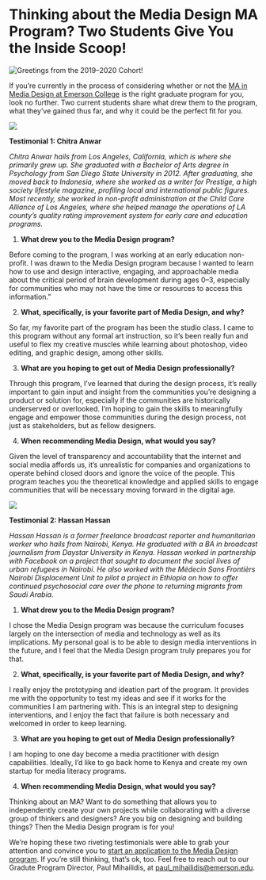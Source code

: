 # Thinking about the Media Design MA Program? Two Students Give You the Inside Scoop!

![Greetings from the 2019–2020 Cohort!](https://res.cloudinary.com/engagement-lab-home/image/upload/v1/homepage-2.0/news/medium/1_zGEnvslTO85DV0SSqeQ4SQ.png)

If you’re currently in the process of considering whether or not the [MA in Media Design at Emerson College](https://www.emerson.edu/programs/media-design-ma) is the right graduate program for you, look no further. Two current students share what drew them to the program, what they’ve gained thus far, and why it could be the perfect fit for you.

![](https://res.cloudinary.com/engagement-lab-home/image/upload/v1/homepage-2.0/news/medium/0_a1TwhOGSTk8zgl_a.png)

**Testimonial 1: Chitra Anwar**

_Chitra Anwar hails from Los Angeles, California, which is where she primarily grew up. She graduated with a Bachelor of Arts degree in Psychology from San Diego State University in 2012. After graduating, she moved back to Indonesia, where she worked as a writer for Prestige, a high society lifestyle magazine, profiling local and international public figures. Most recently, she worked in non-profit administration at the Child Care Alliance of Los Angeles, where she helped manage the operations of LA county’s quality rating improvement system for early care and education programs._

1. **What drew you to the Media Design program?**

Before coming to the program, I was working at an early education non-profit. I was drawn to the Media Design program because I wanted to learn how to use and design interactive, engaging, and approachable media about the critical period of brain development during ages 0–3, especially for communities who may not have the time or resources to access this information.”

2. **What, specifically, is your favorite part of Media Design, and why?**

So far, my favorite part of the program has been the studio class. I came to this program without any formal art instruction, so it’s been really fun and useful to flex my creative muscles while learning about photoshop, video editing, and graphic design, among other skills.

3. **What are you hoping to get out of Media Design professionally?**

Through this program, I’ve learned that during the design process, it’s really important to gain input and insight from the communities you’re designing a product or solution for, especially if the communities are historically underserved or overlooked. I’m hoping to gain the skills to meaningfully engage and empower those communities during the design process, not just as stakeholders, but as fellow designers.

4. **When recommending Media Design, what would you say?**

Given the level of transparency and accountability that the internet and social media affords us, it’s unrealistic for companies and organizations to operate behind closed doors and ignore the voice of the people. This program teaches you the theoretical knowledge and applied skills to engage communities that will be necessary moving forward in the digital age.

![](https://res.cloudinary.com/engagement-lab-home/image/upload/v1/homepage-2.0/news/medium/1_dbnTjMNZT67kufJUhfFGAg.png)

**Testimonial 2: Hassan Hassan**

_Hassan Hassan is a former freelance broadcast reporter and humanitarian worker who hails from Nairobi, Kenya. He graduated with a BA in broadcast journalism from Daystar University in Kenya. Hassan worked in partnership with Facebook on a project that sought to document the social lives of urban refugees in Nairobi. He also worked with the Médecin Sans Frontièrs Nairobi Displacement Unit to pilot a project in Ethiopia on how to offer continued psychosocial care over the phone to returning migrants from Saudi Arabia._

1. **What drew you to the Media Design program?**

I chose the Media Design program was because the curriculum focuses largely on the intersection of media and technology as well as its implications. My personal goal is to be able to design media interventions in the future, and I feel that the Media Design program truly prepares you for that.

2. **What, specifically, is your favorite part of Media Design, and why?**

I really enjoy the prototyping and ideation part of the program. It provides me with the opportunity to test my ideas and see if it works for the communities I am partnering with. This is an integral step to designing interventions, and I enjoy the fact that failure is both necessary and welcomed in order to keep learning.

3. **What are you hoping to get out of Media Design professionally?**

I am hoping to one day become a media practitioner with design capabilities. Ideally, I’d like to go back home to Kenya and create my own startup for media literacy programs.

4. **When recommending Media Design, what would you say?**

Thinking about an MA? Want to do something that allows you to independently create your own projects while collaborating with a diverse group of thinkers and designers? Are you big on designing and building things? Then the Media Design program is for you!

We’re hoping these two riveting testimonials were able to grab your attention and convince you to [start an application to the Media Design program](https://www.emerson.edu/admissions-aid/graduate-admission/apply-masters-programs/apply-media-design). If you’re still thinking, that’s ok, too. Feel free to reach out to our Gradute Program Director, Paul Mihailidis, at [paul_mihailidis@emerson.edu](mailto:paul_mihailidis@emerson.edu).
